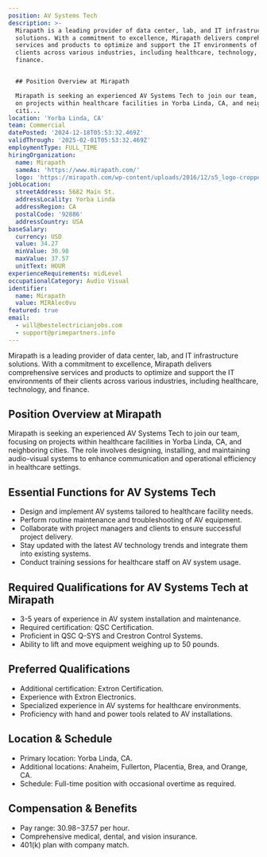 ```yaml
---
position: AV Systems Tech
description: >-
  Mirapath is a leading provider of data center, lab, and IT infrastructure
  solutions. With a commitment to excellence, Mirapath delivers comprehensive
  services and products to optimize and support the IT environments of their
  clients across various industries, including healthcare, technology, and
  finance.


  ## Position Overview at Mirapath

  Mirapath is seeking an experienced AV Systems Tech to join our team, focusing
  on projects within healthcare facilities in Yorba Linda, CA, and neighboring
  citi...
location: 'Yorba Linda, CA'
team: Commercial
datePosted: '2024-12-18T05:53:32.469Z'
validThrough: '2025-02-01T05:53:32.469Z'
employmentType: FULL_TIME
hiringOrganization:
  name: Mirapath
  sameAs: 'https://www.mirapath.com/'
  logo: 'https://mirapath.com/wp-content/uploads/2016/12/s5_logo-cropped.png'
jobLocation:
  streetAddress: 5682 Main St.
  addressLocality: Yorba Linda
  addressRegion: CA
  postalCode: '92886'
  addressCountry: USA
baseSalary:
  currency: USD
  value: 34.27
  minValue: 30.98
  maxValue: 37.57
  unitText: HOUR
experienceRequirements: midLevel
occupationalCategory: Audio Visual
identifier:
  name: Mirapath
  value: MIRAlec0vu
featured: true
email:
  - will@bestelectricianjobs.com
  - support@primepartners.info
---
```




Mirapath is a leading provider of data center, lab, and IT infrastructure solutions. With a commitment to excellence, Mirapath delivers comprehensive services and products to optimize and support the IT environments of their clients across various industries, including healthcare, technology, and finance.

## Position Overview at Mirapath
Mirapath is seeking an experienced AV Systems Tech to join our team, focusing on projects within healthcare facilities in Yorba Linda, CA, and neighboring cities. The role involves designing, installing, and maintaining audio-visual systems to enhance communication and operational efficiency in healthcare settings.

## Essential Functions for AV Systems Tech
- Design and implement AV systems tailored to healthcare facility needs.
- Perform routine maintenance and troubleshooting of AV equipment.
- Collaborate with project managers and clients to ensure successful project delivery.
- Stay updated with the latest AV technology trends and integrate them into existing systems.
- Conduct training sessions for healthcare staff on AV system usage.

## Required Qualifications for AV Systems Tech at Mirapath
- 3-5 years of experience in AV system installation and maintenance.
- Required certification: QSC Certification.
- Proficient in QSC Q-SYS and Crestron Control Systems.
- Ability to lift and move equipment weighing up to 50 pounds.

## Preferred Qualifications
- Additional certification: Extron Certification.
- Experience with Extron Electronics.
- Specialized experience in AV systems for healthcare environments.
- Proficiency with hand and power tools related to AV installations.

## Location & Schedule
- Primary location: Yorba Linda, CA.
- Additional locations: Anaheim, Fullerton, Placentia, Brea, and Orange, CA.
- Schedule: Full-time position with occasional overtime as required.

## Compensation & Benefits
- Pay range: $30.98-$37.57 per hour.
- Comprehensive medical, dental, and vision insurance.
- 401(k) plan with company match.